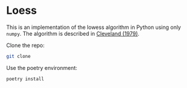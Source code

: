 # Loess

This is an implementation of the lowess algorithm in Python using only `numpy`.
The algorithm is described in [Cleveland (1979)](URL 'https://sites.stat.washington
.edu/courses/stat527/s14/readings/Cleveland_JASA_1979.pdf').

Clone the repo:
```bash
git clone
```

Use the poetry environment:
```bash
poetry install
```
